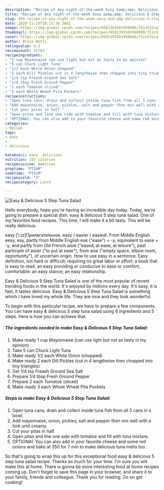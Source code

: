 ```yaml
---
description: "Recipe of Any-night-of-the-week Easy &amp;amp; Delicious 5 Step Tuna Salad"
title: "Recipe of Any-night-of-the-week Easy &amp;amp; Delicious 5 Step Tuna Salad"
slug: 454-recipe-of-any-night-of-the-week-easy-and-amp-delicious-5-step-tuna-salad
date: 2020-11-25T18:21:20.386Z
image: https://img-global.cpcdn.com/recipes/6501393581998080/751x532cq70/easy-delicious-5-step-tuna-salad-recipe-main-photo.jpg
thumbnail: https://img-global.cpcdn.com/recipes/6501393581998080/751x532cq70/easy-delicious-5-step-tuna-salad-recipe-main-photo.jpg
cover: https://img-global.cpcdn.com/recipes/6501393581998080/751x532cq70/easy-delicious-5-step-tuna-salad-recipe-main-photo.jpg
author: Bruce Watts
ratingvalue: 4.5
reviewcount: 31762
recipeingredient:
- "1 cup Mayonnaise can use light but not as tasty in my opinion"
- "5 can Chuck Light Tuna"
- "1/2 each White Onion chopped"
- "2 each Dill Pickles cut in 4 lengthwise then chopped into tiny triangles"
- "1/4 tsp Freash Ground Sea Salt"
- "1/4 tbsp Fresh Ground Pepper"
- "2 each Tomatoe sliced"
- "3 each Whole Wheat Pita Pockets"
recipeinstructions:
- "Open tuna cans, drain and collect inside tuna fish from all 5 cans in a bowl."
- "Add mayonnaise, onion, pickles, salt and pepper then mix well with a fork until creamy."
- "Cut your pitas in half."
- "Open pitas and line one side with tomatoe and fill with tuna mixture."
- "OPTIONAl: You can also add in your favorite cheese and some red onions and bake at 350 for 7 min to make delicious tuna melts too."
categories:
- Recipe
tags:
- easy
- 
- delicious

katakunci: easy  delicious 
nutrition: 157 calories
recipecuisine: American
preptime: "PT34M"
cooktime: "PT41M"
recipeyield: "3"
recipecategory: Lunch

---
```



![Easy &amp; Delicious 5 Step Tuna Salad](https://img-global.cpcdn.com/recipes/6501393581998080/751x532cq70/easy-delicious-5-step-tuna-salad-recipe-main-photo.jpg)

Hello everybody, hope you're having an incredible day today. Today, we're going to prepare a special dish, easy &amp; delicious 5 step tuna salad. One of my favorites food recipes. This time, I will make it a bit tasty. This will be really delicious.

easy [ˈi:zɪ]Прилагательное. easy / easier / easiest. From Middle English eesy, esy, partly from Middle English ese (&#34;ease&#34;) + -y, equivalent to ease +‎ -y, and partly from Old French aisié (&#34;eased, at ease, at leisure&#34;), past participle of aisier (&#34;to put at ease&#34;), from aise (&#34;empty space, elbow room, opportunity&#34;), of uncertain origin. How to use easy in a sentence. Easy definition, not hard or difficult; requiring no great labor or effort: a book that is easy to read; an easy providing or conducive to ease or comfort; comfortable: an easy stance; an easy relationship.

Easy &amp; Delicious 5 Step Tuna Salad is one of the most popular of recent trending foods in the world. It's enjoyed by millions every day. It's easy, it is fast, it tastes delicious. Easy &amp; Delicious 5 Step Tuna Salad is something which I have loved my whole life. They are nice and they look wonderful.


To begin with this particular recipe, we have to prepare a few components. You can have easy &amp; delicious 5 step tuna salad using 8 ingredients and 5 steps. Here is how you can achieve that.

<!--inarticleads1-->

##### The ingredients needed to make Easy &amp; Delicious 5 Step Tuna Salad:

1. Make ready 1 cup Mayonnaise (can use light but not as tasty in my opinion)
1. Take 5 can Chuck Light Tuna
1. Make ready 1/2 each White Onion (chopped)
1. Make ready 2 each Dill Pickles (cut in 4 lengthwise then chopped into tiny triangles)
1. Get 1/4 tsp Freash Ground Sea Salt
1. Prepare 1/4 tbsp Fresh Ground Pepper
1. Prepare 2 each Tomatoe (sliced)
1. Make ready 3 each Whole Wheat Pita Pockets




<!--inarticleads2-->

##### Steps to make Easy &amp; Delicious 5 Step Tuna Salad:

1. Open tuna cans, drain and collect inside tuna fish from all 5 cans in a bowl.
1. Add mayonnaise, onion, pickles, salt and pepper then mix well with a fork until creamy.
1. Cut your pitas in half.
1. Open pitas and line one side with tomatoe and fill with tuna mixture.
1. OPTIONAl: You can also add in your favorite cheese and some red onions and bake at 350 for 7 min to make delicious tuna melts too.




So that's going to wrap this up for this exceptional food easy &amp; delicious 5 step tuna salad recipe. Thanks so much for your time. I'm sure you will make this at home. There is gonna be more interesting food at home recipes coming up. Don't forget to save this page in your browser, and share it to your family, friends and colleague. Thank you for reading. Go on get cooking!
